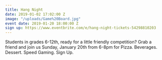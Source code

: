 ```yaml
---
title: Hang Night
date: 2019-01-02 17:02:00 Z
image: "/uploads/Game%20Board.jpg"
event date: 2019-01-20 18:00:00 Z
sign up: https://www.eventbrite.com/e/hang-night-tickets-54298810203
---
```


Students in grades 6-12th, ready for a little friendly competition? Grab a friend and join us Sunday, January 20th from 6-8pm for Pizza. Beverages. Dessert. Speed Gaming. Sign Up.